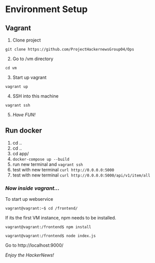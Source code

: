 # Environment Setup

## Vagrant

1. Clone project

``` git clone https://github.com/ProjectHackernewsGroup04/Ops ```

2. Go to /vm directory

``` cd vm ```

3. Start up vagrant

``` vagrant up ```

4. SSH into this machine

``` vagrant ssh ```

5. _Have FUN!_

## Run docker 

1. cd ..
2. cd ..
3. cd app/
4. `docker-compose up --build`
5. run new terminal and `vagrant ssh`
6. test with new terminal `curl http://0.0.0.0:5000`
7. test with new terminal `curl http://0.0.0.0:5000/api/v1/item/all`


### _Now inside vagrant..._

To start up webservice

```vagrant@vagrant:~$ cd /frontend/```

If its the first VM instance, npm needs to be installed.

```vagrant@vagrant:/frontend$ npm install```

```vagrant@vagrant:/frontend$ node index.js```

Go to http://localhost:9000/

_Enjoy the HackerNews!_
